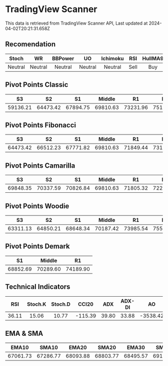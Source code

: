 # TradingView Scanner
This data is retrieved from TradingView Scanner API, Last updated at 2024-04-02T20:21:31.658Z

## Recomendation
| Stoch | WR | BBPower | UO | Ichimoku | RSI | HullMA9 |
| :---: | :---: | :---: | :---: | :---: | :---: | :---: |
| Neutral | Neutral | Neutral | Neutral | Neutral | Sell | Buy |

## Pivot Points Classic
| S3 | S2 | S1 | Middle | R1 | R2 | R3 |
| :---: | :---: | :---: | :---: | :---: | :---: | :---: |
| 59136.21 | 64473.42 | 67894.75 | 69810.63 | 73231.96 | 75147.84 | 80485.05 |

## Pivot Points Fibonacci
| S3 | S2 | S1 | Middle | R1 | R2 | R3 |
| :---: | :---: | :---: | :---: | :---: | :---: | :---: |
| 64473.42 | 66512.23 | 67771.82 | 69810.63 | 71849.44 | 73109.03 | 75147.84 |

## Pivot Points Camarilla
| S3 | S2 | S1 | Middle | R1 | R2 | R3 |
| :---: | :---: | :---: | :---: | :---: | :---: | :---: |
| 69848.35 | 70337.59 | 70826.84 | 69810.63 | 71805.32 | 72294.57 | 72783.81 |

## Pivot Points Woodie
| S3 | S2 | S1 | Middle | R1 | R2 | R3 |
| :---: | :---: | :---: | :---: | :---: | :---: | :---: |
| 63311.13 | 64850.21 | 68648.34 | 70187.42 | 73985.54 | 75524.63 | 79322.75 |

## Pivot Points Demark
| S1 | Middle | R1 |
| :---: | :---: | :---: |
| 68852.69 | 70289.60 | 74189.90 |

## Technical Indicators
| RSI | Stoch.K | Stoch.D | CCI20 | ADX | ADX-DI | AO | Mom | MACD | MACD | W.R | HullMA9 |
| :---: | :---: | :---: | :---: | :---: | :---: | :---: | :---: | :---: | :---: | :---: | :---: |
| 36.11 | 15.06 | 10.77 | -115.39 | 39.80 | 33.88 | -3538.42 | -3532.18 | -1039.03 | -559.87 | -78.68 | 64836.43 |

## EMA & SMA
| EMA10 | SMA10 | EMA20 | SMA20 | EMA30 | SMA30 | EMA50 | SMA50 | EMA100 | SMA100 | EMA200 | SMA200 |
| :---: | :---: | :---: | :---: | :---: | :---: | :---: | :---: | :---: | :---: | :---: | :---: |
| 67061.73 | 67286.77 | 68093.88 | 68803.77 | 68495.57 | 69170.41 | 68607.53 | 69551.70 | 68063.65 | 67606.02 | 65576.50 | 67485.23 |